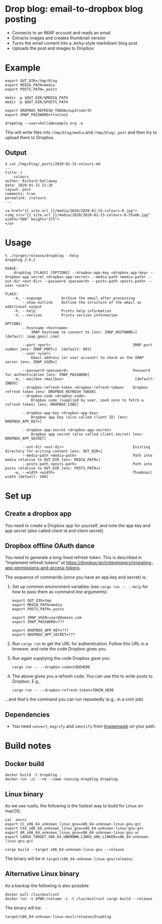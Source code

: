 # Drop blog: email-to-dropbox blog posting

- Connects to an IMAP account and reads an email
- Extracts images and creates thumbnail version
- Turns the email content into a Jerky-style markdown blog post
- Uploads the post and images to Dropbox

# Example

```
export OUT_DIR=/tmp/blog
export MEDIA_PATH=media
export POSTS_PATH=_posts

mkdir -p $OUT_DIR/$MEDIA_PATH
mkdir -p $OUT_DIR/$POSTS_PATH

export DROPBOX_REFRESH_TOKEN=sup3rsekr3t
export IMAP_PASSWORD=trustno1

dropblog --user=hello@example.org -e
```

This will write files into `/tmp/blog/media` and `/tmp/blog/_post`
and then try to upload them to Dropbox.

## Output

```
$ cat /tmp/blog/_posts/2020-01-15-colours.md
---
title: |
    colours
author: Richard Dallaway
date: 2020-01-15 21:26
layout: post
comments: true
permalink: /colours
---

<a href="{{ site.url }}/media/2020/2020-01-15-colours-0.jpg">
<img src="{{ site.url }}/media/2020/2020-01-15-colours-0-thumb.jpg" width="500" height="375">
</a>
```

# Usage

```
% ./target/release/dropblog --help
dropblog 2.0.2

USAGE:
    dropblog [FLAGS] [OPTIONS] --dropbox-app-key <dropbox-app-key> --dropbox-app-secret <dropbox-app-secret> --media-path <media-path> --out-dir <out-dir> --password <password> --posts-path <posts-path> --user <user>

FLAGS:
    -e, --expunge         Archive the email after processing
        --show-outline    Outline the structure of the email as additional output
    -h, --help            Prints help information
    -V, --version         Prints version information

OPTIONS:
        --hostname <hostname>
            IMAP hostname to connect to [env: IMAP_HOSTNAME=]  [default: imap.gmail.com]

        --port <port>                                      IMAP port number [env: IMAP_PORT=]  [default: 993]
        --user <user>
            Email address (or user account) to check on the IMAP server [env: IMAP_USER=]

        --password <password>                              Password for authentication [env: IMAP_PASSWORD]
    -m, --mailbox <mailbox>                                 [default: INBOX]
        --dropbox-refresh-token <dropbox-refresh-token>    Dropbox refresh token [env: DROPBOX_REFRESH_TOKEN]
        --dropbox-code <dropbox-code>
            Dropbox code (supplied by user, used once to fetch a refresh token) [env: DROPBOX_CODE]

        --dropbox-app-key <dropbox-app-key>
            Dropbox app key (also called client ID) [env: DROPBOX_APP_KEY=]

        --dropbox-app-secret <dropbox-app-secret>
            Dropbox app secret (also called client secret) [env: DROPBOX_APP_SECRET]

        --out-dir <out-dir>                                Existing directory for writing content [env: OUT_DIR=]
        --media-path <media-path>                          Path into media relative to OUT_DIR [env: MEDIA_PATH=]
        --posts-path <posts-path>                          Path into posts relative to OUT_DIR [env: POSTS_PATH=]
    -w, --width <width>                                    Thumbnail width [default: 500]

```

# Set up

## Create a dropbox app

You need to create a Dropbox app for yourself, and note the app key and app secret (also called client id and client secret).

[console]: https://www.dropbox.com/developers/apps

## Dropbox offline OAuth dance

You need to generate a long-lived refresh token. This is described in "Implement refresh tokens" at <https://dropbox.tech/developers/migrating-app-permissions-and-access-tokens>.


The sequence of commands (once you have an app key and secret) is:

1. Set up common environment variables (see `cargo run -- --help` for how to pass them as command line arguments):

    ```
    export OUT_DIR=tmp
    export MEDIA_PATH=media
    export POSTS_PATH=_posts

    export IMAP_USER=user@domain.com
    export IMAP_PASSWORD=???

    export DROPBOX_APP_KEY=???
    export DROPBOX_APP_SECRET=???
    ```

2. Run `cargo run` to get the URL for authentication. Follow this URL in a browser, and note the code Dropbox gives you.

3. Run again supplying the code Dropbox gave you:

    ```
    cargo run -- --dropbox-code=CODEHERE
    ```

4. The above gives you a refresh code. You can use this to write posts to Dropbox. E.g.,

    ```
    cargo run -- --dropbox-refresh-token=TOKEN_HERE
    ```

...and that's the command you can run repeatedly (e.g., in a cron job).


## Dependencies

[imagemagik]: https://imagemagick.org/

- You need `convert`, `mogrify` and `identify` from [Imagemagik] on your path.


# Build notes

## Docker build

```
docker build -t dropblog .
docker run -it --rm --name running-dropblog dropblog
```

## Linux binary

As we use rustls, the following is the fastest way to build for Linux on macOS:

```
cat .envrc
export CC_x86_64_unknown_linux_gnu=x86_64-unknown-linux-gnu-gcc
export CXX_x86_64_unknown_linux_gnu=x86_64-unknown-linux-gnu-g++
export AR_x86_64_unknown_linux_gnu=x86_64-unknown-linux-gnu-ar
export CARGO_TARGET_X86_64_UNKNOWN_LINUX_GNU_LINKER=x86_64-unknown-linux-gnu-gcc

cargo build --target x86_64-unknown-linux-gnu --release
```

The binary will be in `target/x86_64-unknown-linux-gnu/release/`.

## Alternative Linux binary 

As a backup the following is also possible:

```
docker pull clux/muslrust
docker run -v $PWD:/volume -i -t clux/muslrust cargo build --release
```

The binary will be:

```
target/x86_64-unknown-linux-musl/release/dropblog
```
